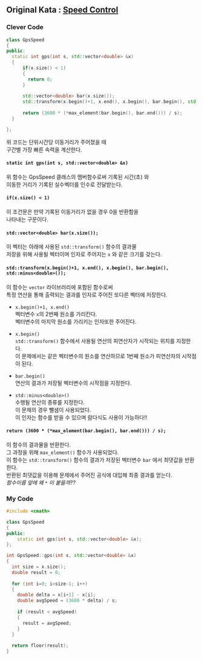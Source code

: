 ## Original Kata : [Speed Control](https://www.codewars.com/kata/speed-control/solutions/cpp)

### Clever Code
``` C++
class GpsSpeed
{
public:
  static int gps(int s, std::vector<double> &x) 
  {
      if(x.size() < 1)
      {
        return 0;
      }
      
      std::vector<double> bar(x.size());
      std::transform(x.begin()+1, x.end(), x.begin(), bar.begin(), std::minus<double>());
      
      return (3600 * (*max_element(bar.begin(), bar.end())) / s);
  }

};
```

위 코드는 단위시간당 이동거리가 주어졌을 때  
구간별 가장 빠른 속력을 계산한다.  

#### `static int gps(int s, std::vector<double> &x)`  
위 함수는 GpsSpeed 클래스의 멤버함수로써 기록된 시간(초) 와  
이동한 거리가 기록된 실수벡터를 인수로 전달받는다.  

#### `if(x.size() < 1)`  
이 조건문은 만약 기록된 이동거리가 없을 경우 0을 반환함을  
나타내는 구문이다.  

#### `std::vector<double> bar(x.size());`  
이 벡터는 아래에 사용된 `std::transform()` 함수의 결과물  
저장을 위해 사용될 벡터이며 인자로 주어지는 `x` 와 같은 크기를 갖는다. 

#### `std::transform(x.begin()+1, x.end(), x.begin(), bar.begin(), std::minus<double>());`  
이 함수는 `vector` 라이브러리에 포함된 함수로써  
특정 연산을 통해 출력되는 결과를 인자로 주어진 또다른 벡터에 저장한다.  

- `x.begin()+1, x.end()`  
벡터변수 `x`의 2번째 원소를 가리킨다.  
벡터변수의 마지막 원소를 가리키는 인자또한 주어진다.    

- `x.begin()`  
`std::transform()` 함수에서 사용될 연산의 피연산자가 시작되는 위치를 지정한다.  
이 문제에서는 같은 벡터변수의 원소를 연산하므로 1번째 원소가 피연산자의 시작점이 된다.  

- `bar.begin()`  
연산의 결과가 저장될 벡터변수의 시작점을 지정한다.  

- `std::minus<double>()`  
수행될 연산의 종류를 지정한다.  
이 문제의 경우 뺄샘이 사용되었다.  
이 인자는 함수를 받을 수 있으며 람다식도 사용이 가능하다!!  

#### `return (3600 * (*max_element(bar.begin(), bar.end())) / s);`
이 함수의 결과물을 반환한다.  
그 과정을 위해 `max_element()` 함수가 사용되었다.  
이 함수는 `std::transform()` 함수의 결과가 저장된 벡터변수 `bar` 에서 최댓값을 반환한다.  
반환된 최댓값을 이용해 문제에서 주어진 공식에 대입해 최종 결과를 얻는다.  
*함수이름 앞에 왜 `*` 이 붙을까??*  

### My Code
``` C++
#include <cmath>

class GpsSpeed
{
public:
    static int gps(int s, std::vector<double> &x);
};

int GpsSpeed::gps(int s, std::vector<double> &x)
{
  int size = x.size();
  double result = 0;
  
  for (int i=0; i<size-1; i++)
  {
    double delta = x[i+1] - x[i];
    double avgSpeed = (3600 * delta) / s;
    
    if (result < avgSpeed)
    {
      result = avgSpeed;
    }
  }
  
  return floor(result);
}
```